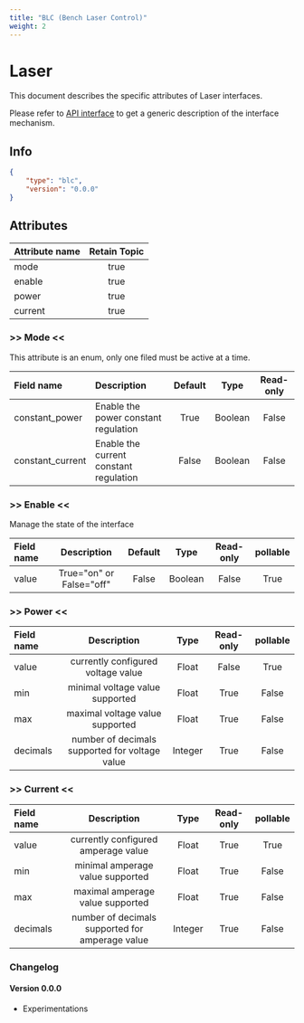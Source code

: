 ```yaml
---
title: "BLC (Bench Laser Control)"
weight: 2
---
```


# Laser

This document describes the specific attributes of Laser interfaces.

Please refer to [API interface](/docs/mqtt/core.md) to get a generic description of the interface mechanism.

## Info

```json
{
    "type": "blc",
    "version": "0.0.0"
}
```

## Attributes

| Attribute name | Retain Topic |
| :------------- | :----------: |
| mode           |     true     |
| enable         |     true     |
| power          |     true     |
| current        |     true     |

### >> Mode <<

This attribute is an enum, only one filed must be active at a time.

| Field name       | Description                            | Default |  Type   | Read-only |
| :--------------- | :------------------------------------- | :-----: | :-----: | :-------: |
| constant_power   | Enable the power constant regulation   |  True   | Boolean |   False   |
| constant_current | Enable the current constant regulation |  False  | Boolean |   False   |

### >> Enable <<

Manage the state of the interface

| Field name    |       Description        | Default |  Type   | Read-only | pollable |
| :------------ | :----------------------: | :-----: | :-----: | :-------: | :------: |
| value         | True="on" or False="off" |  False  | Boolean |   False   |   True   |

### >> Power <<

| Field name    |                  Description                   |  Type   | Read-only | pollable |
| :------------ | :--------------------------------------------: | :-----: | :-------: | :------: |
| value         |       currently configured voltage value       |  Float  |   False   |   True   |
| min           |        minimal voltage value supported         |  Float  |   True    |  False   |
| max           |        maximal voltage value supported         |  Float  |   True    |  False   |
| decimals      | number of decimals supported for voltage value | Integer |   True    |  False   |

### >> Current <<

| Field name    |                   Description                   |  Type   | Read-only | pollable |
| :------------ | :---------------------------------------------: | :-----: | :-------: | :------: |
| value         |       currently configured amperage value       |  Float  |   True    |   True   |
| min           |        minimal amperage value supported         |  Float  |   True    |  False   |
| max           |        maximal amperage value supported         |  Float  |   True    |  False   |
| decimals      | number of decimals supported for amperage value | Integer |   True    |  False   |

### Changelog

#### Version 0.0.0

- Experimentations

